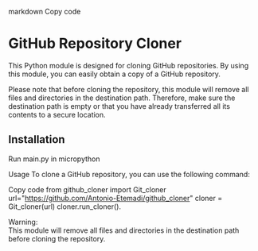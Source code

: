 markdown
Copy code
# GitHub Repository Cloner

This Python module is designed for cloning GitHub repositories. By using this module, you can easily obtain a copy of a GitHub repository.

Please note that before cloning the repository, this module will remove all files and directories in the destination path. Therefore, make sure the destination path is empty or that you have already transferred all its contents to a secure location.

## Installation

Run main.py in micropython


Usage
To clone a GitHub repository, you can use the following command:

Copy code
from github_cloner import Git_cloner
url="https://github.com/Antonio-Etemadi/github_cloner"
cloner = Git_cloner(url)
cloner.run_cloner().

Warning:  
This module will remove all files and directories in the destination path before cloning the repository.

